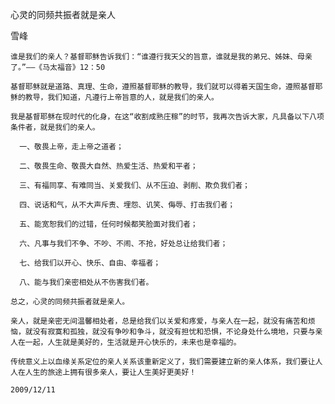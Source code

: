 心灵的同频共振者就是亲人

雪峰


    谁是我们的亲人？基督耶稣告诉我们：“谁遵行我天父的旨意，谁就是我的弟兄、姊妹、母亲了。”——《马太福音》12：50

    基督耶稣就是道路、真理、生命，遵照基督耶稣的教导，我们就可以得着天国生命，遵照基督耶稣的教导，我们知道，凡遵行上帝旨意的人，就是我们的亲人。

    我是基督耶稣在现时代的化身，在这“收割成熟庄稼”的时节，我再次告诉大家，凡具备以下八项条件者，就是我们的亲人。

      一、敬畏上帝，走上帝之道者；

      二、敬畏生命、敬畏大自然、热爱生活、热爱和平者；

      三、有福同享、有难同当、关爱我们、从不压迫、剥削、欺负我们者；

      四、说话和气，从不大声斥责、埋怨、讥笑、侮辱、打击我们者；

      五、能宽恕我们的过错，任何时候都笑脸面对我们者；

      六、凡事与我们不争、不吵、不闹、不抢，好处总让给我们者；

      七、给我们以开心、快乐、自由、幸福者；

      八、能与我们亲密相处从不伤害我们者。

    总之，心灵的同频共振者就是亲人。

    亲人，就是亲密无间温馨相处者，总是给我们以关爱和疼爱，与亲人在一起，就没有痛苦和烦恼，就没有寂寞和孤独，就没有争吵和争斗，就没有担忧和恐惧，不论身处什么境地，只要与亲人在一起，人生就是美好的，生活就是开心快乐的，未来也是幸福的。

    传统意义上以血缘关系定位的亲人关系该重新定义了，我们需要建立新的亲人体系，我们要让人人在人生的旅途上拥有很多亲人，要让人生美好更美好！

    2009/12/11



